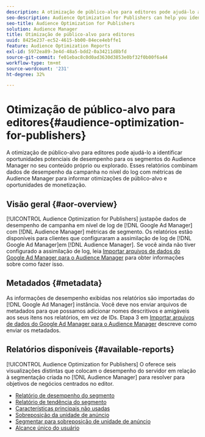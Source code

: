 ```yaml
---
description: A otimização de público-alvo para editores pode ajudá-lo a identificar oportunidades potenciais de desempenho para os segmentos do Audience Manager no seu conteúdo próprio ou explorado. Esses relatórios combinam dados de desempenho da campanha no nível do log com métricas de Audience Manager para informar otimizações de público-alvo e oportunidades de monetização.
seo-description: Audience Optimization for Publishers can help you identify potential performance opportunities for Audience Manager segments on your owned and operated content. These reports combine log-level campaign performance data with Audience Manager metrics to inform audience optimizations and monetization opportunities.
seo-title: Audience Optimization for Publishers
solution: Audience Manager
title: Otimização de público-alvo para editores
uuid: 8425e237-ec52-4615-bb00-84ece4ebffe1
feature: Audience Optimization Reports
exl-id: 5972ea89-3e4d-48a5-bdd2-0a34211d8bfd
source-git-commit: fe01ebac8c0d0ad3630d3853e0bf32f0b00f6a44
workflow-type: tm+mt
source-wordcount: '231'
ht-degree: 32%

---
```


# Otimização de público-alvo para editores{#audience-optimization-for-publishers}

A otimização de público-alvo para editores pode ajudá-lo a identificar oportunidades potenciais de desempenho para os segmentos do Audience Manager no seu conteúdo próprio ou explorado. Esses relatórios combinam dados de desempenho da campanha no nível do log com métricas de Audience Manager para informar otimizações de público-alvo e oportunidades de monetização.

## Visão geral {#aor-overview}

[!UICONTROL Audience Optimization for Publishers] justapõe dados de desempenho de campanha em nível de log de [!DNL Google Ad Manager] com [!DNL Audience Manager] métricas de segmento. Os relatórios estão disponíveis para clientes que configuraram a assimilação de log de [!DNL Google Ad Manager]em [!DNL Audience Manager]. Se você ainda não tiver configurado a assimilação de log, leia [Importar arquivos de dados do Google Ad Manager para o Audience Manager](import-dfp.md) para obter informações sobre como fazer isso.

## Metadados {#metadata}

As informações de desempenho exibidas nos relatórios são importadas do [!DNL Google Ad Manager] instância. Você deve nos enviar arquivos de metadados para que possamos adicionar nomes descritivos e amigáveis aos seus itens nos relatórios, em vez de IDs. Etapa 3 em [Importar arquivos de dados do Google Ad Manager para o Audience Manager](../../../reporting/audience-optimization-reports/aor-publishers/import-dfp.md) descreve como enviar os metadados.

## Relatórios disponíveis {#available-reports}

[!UICONTROL Audience Optimization for Publishers] O oferece seis visualizações distintas que colocam o desempenho do servidor em relação à segmentação criada no [!DNL Audience Manager] para resolver para objetivos de negócios centrados no editor.

+ [Relatório de desempenho do segmento](publisher-segment-performance.md)
+ [Relatório de tendência do segmento](publisher-segment-trends.md)
+ [Características principais não usadas](publisher-top-unused-traits.md)
+ [Sobreposição da unidade de anúncio](publisher-ad-unit-overlap.md)
+ [Segmentar para sobreposição de unidade de anúncio](publisher-segment-ad-unit-overlap.md)
+ [Alcance único do usuário](publisher-unique-reach.md)
